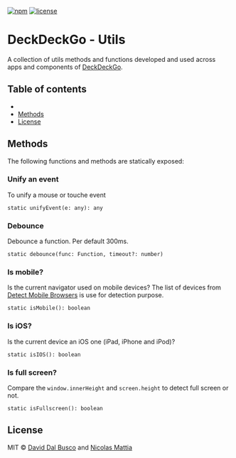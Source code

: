 [![npm][npm-badge]][npm-badge-url]
[![license][npm-license]][npm-license-url]

[npm-badge]: https://img.shields.io/npm/v/@deckdeckgo/utils
[npm-badge-url]: https://www.npmjs.com/package/@deckdeckgo/utils
[npm-license]: https://img.shields.io/npm/l/@deckdeckgo/utils
[npm-license-url]: https://github.com/deckgo/deckdeckgo/blob/master/utils/utils/LICENSE

# DeckDeckGo - Utils

A collection of utils methods and functions developed and used across apps and components of [DeckDeckGo].

## Table of contents

-
- [Methods](#methods)
- [License](#license)

## Methods

The following functions and methods are statically exposed:

### Unify an event

To unify a mouse or touche event

```
static unifyEvent(e: any): any
```

### Debounce

Debounce a function. Per default 300ms.

```
static debounce(func: Function, timeout?: number)
```

### Is mobile?

Is the current navigator used on mobile devices? The list of devices from [Detect Mobile Browsers](http://detectmobilebrowsers.com) is use for detection purpose.

```
static isMobile(): boolean
```

### Is iOS?

Is the current device an iOS one (iPad, iPhone and iPod)?

```
static isIOS(): boolean
```

### Is full screen?

Compare the `window.innerHeight` and `screen.height` to detect full screen or not.

```
static isFullscreen(): boolean
```

## License

MIT © [David Dal Busco](mailto:david.dalbusco@outlook.com) and [Nicolas Mattia](mailto:nicolas@nmattia.com)

[deckdeckgo]: https://deckdeckgo.com
